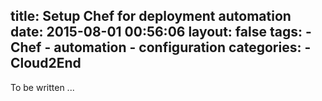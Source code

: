 title: Setup Chef for deployment automation
date: 2015-08-01 00:56:06
layout: false
tags:
    - Chef
    - automation
    - configuration
categories:
    - Cloud2End
---

To be written ...
